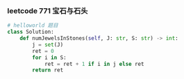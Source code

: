 ### leetcode 771 宝石与石头

```python
# helloworld 题目
class Solution:
    def numJewelsInStones(self, J: str, S: str) -> int:
        j = set(J)
        ret = 0
        for i in S:
            ret = ret + 1 if i in j else ret
        return ret
```



